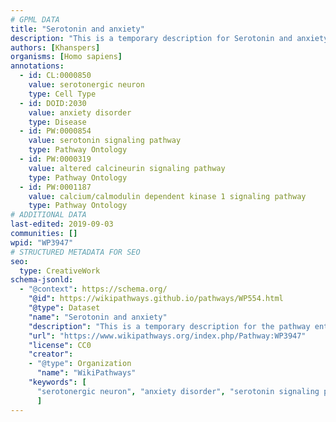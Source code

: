 ```yaml
---
# GPML DATA
title: "Serotonin and anxiety"
description: "This is a temporary description for Serotonin and anxiety"
authors: [Khanspers]
organisms: [Homo sapiens]
annotations:
  - id: CL:0000850
    value: serotonergic neuron
    type: Cell Type
  - id: DOID:2030
    value: anxiety disorder
    type: Disease
  - id: PW:0000854
    value: serotonin signaling pathway
    type: Pathway Ontology
  - id: PW:0000319
    value: altered calcineurin signaling pathway
    type: Pathway Ontology
  - id: PW:0001187
    value: calcium/calmodulin dependent kinase 1 signaling pathway
    type: Pathway Ontology
# ADDITIONAL DATA
last-edited: 2019-09-03
communities: []
wpid: "WP3947"
# STRUCTURED METADATA FOR SEO
seo:
  type: CreativeWork
schema-jsonld:
  - "@context": https://schema.org/
    "@id": https://wikipathways.github.io/pathways/WP554.html
    "@type": Dataset
    "name": "Serotonin and anxiety"
    "description": "This is a temporary description for the pathway entitled: Serotonin and anxiety"
    "url": "https://www.wikipathways.org/index.php/Pathway:WP3947"
    "license": CC0
    "creator":
    - "@type": Organization
      "name": "WikiPathways"
    "keywords": [
      "serotonergic neuron", "anxiety disorder", "serotonin signaling pathway", "altered calcineurin signaling pathway", "calcium/calmodulin dependent kinase 1 signaling pathway",
      ]
---
```

